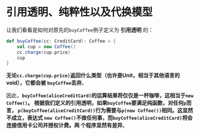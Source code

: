 引用透明、纯粹性以及代换模型
================================================================================
让我们看看是如何对原先的`buyCoffee`例子定义为 **引用透明** 的：
```scala
def buyCoffee(cc: CreditCard): Coffee = {
    val cup = new Coffee()
    cc.charge(cup.price)
    cup
}
```
**无论`cc.charge(cup.price)`返回什么类型（也许是Unit，相当于其他语言的void），它都会被
`buyCoffee`丢弃**。

因此，**`buyCoffee(aliceCreditCard)`的运算结果将仅仅是一杯咖啡，这相当于`new Coffee()`。
根据我们定义的引用透明，如果`buyCoffee`要满足纯函数，对任何`p`而言，
`p(buyCoffee(aliceCreditCard))`行为需要与`p(new Coffee())`相同。这显然不成立，表达式
`new Coffee()`不做任何事，而`buyCoffee(aliceCreditCard)`将会连接信用卡公司并授权计费。两
个程序显然有差异**。



